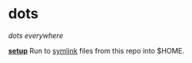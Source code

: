 # dots
_dots everywhere_

**[setup](setup)** Run to [symlink](https://en.wikipedia.org/wiki/Symbolic_link) files from this repo into $HOME.
